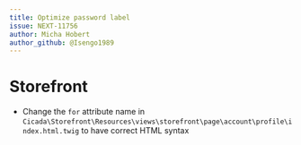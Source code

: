 ```yaml
---
title: Optimize password label
issue: NEXT-11756
author: Micha Hobert
author_github: @Isengo1989
---
```

# Storefront
*  Change the `for` attribute name in `Cicada\Storefront\Resources\views\storefront\page\account\profile\index.html.twig` to have correct HTML syntax

